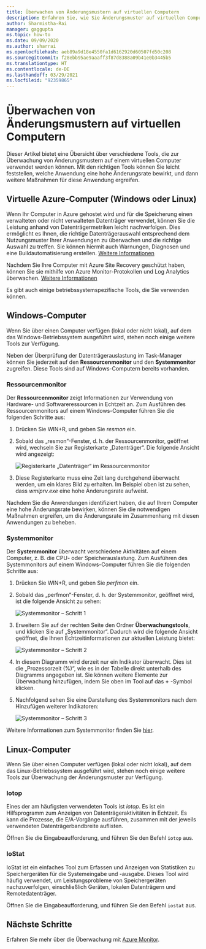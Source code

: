 ```yaml
---
title: Überwachen von Änderungsmustern auf virtuellen Computern
description: Erfahren Sie, wie Sie Änderungsmuster auf virtuellen Computern überwachen, die mit Azure Site Recovery geschützt werden.
author: Sharmistha-Rai
manager: gaggupta
ms.topic: how-to
ms.date: 09/09/2020
ms.author: sharrai
ms.openlocfilehash: aeb89a9d18e4550fa1d6162920d60507fd50c208
ms.sourcegitcommit: f28ebb95ae9aaaff3f87d8388a09b41e0b3445b5
ms.translationtype: HT
ms.contentlocale: de-DE
ms.lasthandoff: 03/29/2021
ms.locfileid: "92359865"
---
```

# <a name="monitoring-churn-patterns-on-virtual-machines"></a>Überwachen von Änderungsmustern auf virtuellen Computern

Dieser Artikel bietet eine Übersicht über verschiedene Tools, die zur Überwachung von Änderungsmustern auf einem virtuellen Computer verwendet werden können. Mit den richtigen Tools können Sie leicht feststellen, welche Anwendung eine hohe Änderungsrate bewirkt, und dann weitere Maßnahmen für diese Anwendung ergreifen.

## <a name="for-azure-virtual-machines-windows-or-linux"></a>Virtuelle Azure-Computer (Windows oder Linux)

Wenn Ihr Computer in Azure gehostet wird und für die Speicherung einen verwalteten oder nicht verwalteten Datenträger verwendet, können Sie die Leistung anhand von Datenträgermetriken leicht nachverfolgen. Dies ermöglicht es Ihnen, die richtige Datenträgerauswahl entsprechend dem Nutzungsmuster Ihrer Anwendungen zu überwachen und die richtige Auswahl zu treffen. Sie können hiermit auch Warnungen, Diagnosen und eine Buildautomatisierung erstellen. [Weitere Informationen](https://azure.microsoft.com/blog/per-disk-metrics-managed-disks/)

Nachdem Sie Ihre Computer mit Azure Site Recovery geschützt haben, können Sie sie mithilfe von Azure Monitor-Protokollen und Log Analytics überwachen. [Weitere Informationen](./monitor-log-analytics.md)

Es gibt auch einige betriebssystemspezifische Tools, die Sie verwenden können.

## <a name="for-windows-machines"></a>Windows-Computer

Wenn Sie über einen Computer verfügen (lokal oder nicht lokal), auf dem das Windows-Betriebssystem ausgeführt wird, stehen noch einige weitere Tools zur Verfügung.

Neben der Überprüfung der Datenträgerauslastung im Task-Manager können Sie jederzeit auf den **Ressourcenmonitor** und den **Systemmonitor** zugreifen. Diese Tools sind auf Windows-Computern bereits vorhanden.

### <a name="resource-monitor"></a>Ressourcenmonitor

Der **Ressourcenmonitor** zeigt Informationen zur Verwendung von Hardware- und Softwareressourcen in Echtzeit an. Zum Ausführen des Ressourcenmonitors auf einem Windows-Computer führen Sie die folgenden Schritte aus:

1. Drücken Sie WIN+R, und geben Sie _resmon_ ein.
1. Sobald das „resmon“-Fenster, d. h. der Ressourcenmonitor, geöffnet wird, wechseln Sie zur Registerkarte „Datenträger“. Die folgende Ansicht wird angezeigt:

    ![Registerkarte „Datenträger“ im Ressourcenmonitor](./media/monitoring-high-churn/resmon-disk-tab.png)

1. Diese Registerkarte muss eine Zeit lang durchgehend überwacht werden, um ein klares Bild zu erhalten. Im Beispiel oben ist zu sehen, dass _wmiprv.exe_ eine hohe Änderungsrate aufweist.

Nachdem Sie die Anwendungen identifiziert haben, die auf Ihrem Computer eine hohe Änderungsrate bewirken, können Sie die notwendigen Maßnahmen ergreifen, um die Änderungsrate im Zusammenhang mit diesen Anwendungen zu beheben.

### <a name="performance-monitor"></a>Systemmonitor

Der **Systemmonitor** überwacht verschiedene Aktivitäten auf einem Computer, z. B. die CPU- oder Speicherauslastung. Zum Ausführen des Systemmonitors auf einem Windows-Computer führen Sie die folgenden Schritte aus:

1. Drücken Sie WIN+R, und geben Sie _perfmon_ ein.
1. Sobald das „perfmon“-Fenster, d. h. der Systemmonitor, geöffnet wird, ist die folgende Ansicht zu sehen:

    ![Systemmonitor – Schritt 1](./media/monitoring-high-churn/perfmon-step1.png)

1. Erweitern Sie auf der rechten Seite den Ordner **Überwachungstools**, und klicken Sie auf „Systemmonitor“. Dadurch wird die folgende Ansicht geöffnet, die Ihnen Echtzeitinformationen zur aktuellen Leistung bietet:

    ![Systemmonitor – Schritt 2](./media/monitoring-high-churn/perfmon-step1.png)

1. In diesem Diagramm wird derzeit nur ein Indikator überwacht. Dies ist die „Prozessorzeit (%)“, wie es in der Tabelle direkt unterhalb des Diagramms angegeben ist. Sie können weitere Elemente zur Überwachung hinzufügen, indem Sie oben im Tool auf das **+** -Symbol klicken.
1. Nachfolgend sehen Sie eine Darstellung des Systemmonitors nach dem Hinzufügen weiterer Indikatoren:

    ![Systemmonitor – Schritt 3](./media/monitoring-high-churn/perfmon-step3.png)

Weitere Informationen zum Systemmonitor finden Sie [hier](/dynamics365/business-central/dev-itpro/administration/monitor-use-performance-monitor-collect-event-trace-data).

## <a name="for-linux-machines"></a>Linux-Computer

Wenn Sie über einen Computer verfügen (lokal oder nicht lokal), auf dem das Linux-Betriebssystem ausgeführt wird, stehen noch einige weitere Tools zur Überwachung der Änderungsmuster zur Verfügung.

### <a name="iotop"></a>Iotop

Eines der am häufigsten verwendeten Tools ist _iotop_. Es ist ein Hilfsprogramm zum Anzeigen von Datenträgeraktivitäten in Echtzeit. Es kann die Prozesse, die E/A-Vorgänge ausführen, zusammen mit der jeweils verwendeten Datenträgerbandbreite auflisten.

Öffnen Sie die Eingabeaufforderung, und führen Sie den Befehl `iotop` aus.

### <a name="iostat"></a>IoStat

IoStat ist ein einfaches Tool zum Erfassen und Anzeigen von Statistiken zu Speichergeräten für die Systemeingabe und -ausgabe. Dieses Tool wird häufig verwendet, um Leistungsprobleme von Speichergeräten nachzuverfolgen, einschließlich Geräten, lokalen Datenträgern und Remotedatenträger.

Öffnen Sie die Eingabeaufforderung, und führen Sie den Befehl `iostat` aus.

## <a name="next-steps"></a>Nächste Schritte

Erfahren Sie mehr über die Überwachung mit [Azure Monitor](monitor-log-analytics.md).